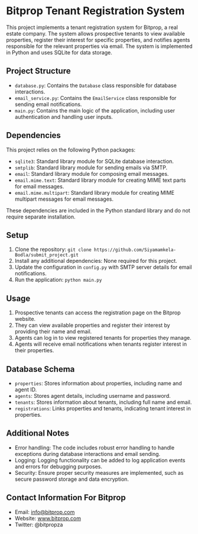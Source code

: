 # Bitprop Tenant Registration System

This project implements a tenant registration system for Bitprop, a real estate company. The system allows prospective tenants to view available properties, register their interest for specific properties, and notifies agents responsible for the relevant properties via email. The system is implemented in Python and uses SQLite for data storage.

## Project Structure

- `database.py`: Contains the `Database` class responsible for database interactions.
- `email_service.py`: Contains the `EmailService` class responsible for sending email notifications.
- `main.py`: Contains the main logic of the application, including user authentication and handling user inputs.

## Dependencies

This project relies on the following Python packages:
- `sqlite3`: Standard library module for SQLite database interaction.
- `smtplib`: Standard library module for sending emails via SMTP.
- `email`: Standard library module for composing email messages.
- `email.mime.text`: Standard library module for creating MIME text parts for email messages.
- `email.mime.multipart`: Standard library module for creating MIME multipart messages for email messages.

These dependencies are included in the Python standard library and do not require separate installation.

## Setup

1. Clone the repository: `git clone https://github.com/Siyamamkela-Bodla/submit_project.git`
2. Install any additional dependencies: None required for this project.
3. Update the configuration in `config.py` with SMTP server details for email notifications.
4. Run the application: `python main.py`

## Usage

1. Prospective tenants can access the registration page on the Bitprop website.
2. They can view available properties and register their interest by providing their name and email.
3. Agents can log in to view registered tenants for properties they manage.
4. Agents will receive email notifications when tenants register interest in their properties.

## Database Schema

- `properties`: Stores information about properties, including name and agent ID.
- `agents`: Stores agent details, including username and password.
- `tenants`: Stores information about tenants, including full name and email.
- `registrations`: Links properties and tenants, indicating tenant interest in properties.

## Additional Notes

- Error handling: The code includes robust error handling to handle exceptions during database interactions and email sending.
- Logging: Logging functionality can be added to log application events and errors for debugging purposes.
- Security: Ensure proper security measures are implemented, such as secure password storage and data encryption.

## Contact Information For Bitprop

- Email: info@bitprop.com
- Website: www.bitprop.com
- Twitter: @bitpropza
